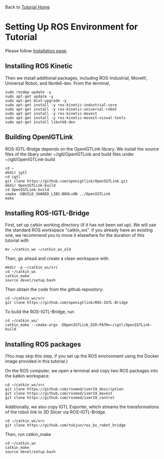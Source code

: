 Back to [Tutorial Home](https://rosmed.github.io/)

Setting Up ROS Environment for Tutorial
========================================

Please follow [Installation page](http://wiki.ros.org/kinetic/Installation/Ubuntu).

Installing ROS Kinetic
----------------------

Then we install additional packages, including ROS-Industrial, MoveIt!, Universal Robot, and libvtk6-dev. From the terminal,
~~~~
sudo rosdep update -y
sudo apt-get update -y
sudo apt-get dist-upgrade -y
sudo apt-get install -y ros-kinetic-industrial-core
sudo apt-get install -y ros-kinetic-universal-robot
sudo apt-get install -y ros-kinetic-moveit
sudo apt-get install -y ros-kinetic-moveit-visual-tools
sudo apt-get install libvtk6-dev
~~~~

Building OpenIGTLink
--------------------

ROS-IGTL-Bridge depends on the OpenIGTLink library. We install the source files of the libary under ~/igtl/OpenIGTLink and build files under ~/igtl/OpenIGTLink-build
~~~~
cd ~
mkdir igtl
cd igtl
git clone https://github.com/openigtlink/OpenIGTLink.git
mkdir OpenIGTLink-build
cd OpenIGTLink-build
cmake -DBUILD_SHARED_LIBS:BOOL=ON ../OpenIGTLink
make
~~~~

Installing ROS-IGTL-Bridge
--------------------------

First, set up catkin working directory (if it has not been set up). We will use the standard ROS workspace "catkin_ws". If you already have an existing one, we recommend you to move it elsewhere for the duration of this tutorial with
~~~~
mv ~/catkin_ws ~/catkin_ws_old
~~~~
Then, go ahead and create a clean workspace with
~~~~
mkdir -p ~/catkin_ws/src
cd ~/catkin_ws
catkin_make
source devel/setup.bash
~~~~

Then obtain the code from the github repository:
~~~~
cd ~/catkin_ws/src
git clone https://github.com/openigtlink/ROS-IGTL-Bridge
~~~~

To build the ROS-IGTL-Bridge, run
~~~~
cd ~/catkin_ws/
catkin_make --cmake-args -DOpenIGTLink_DIR:PATH=~/igtl/OpenIGTLink-build
~~~~

Installing ROS packages
-----------------------

(You may skip this step, if you set up the ROS environment using the Docker image provided in this tutorial.)

On the ROS computer, we open a terminal and copy two ROS packages into the katkin workspace:
~~~~
cd ~/catkin_ws/src
git clone https://github.com/rosmed/ismr19_description
git clone https://github.com/rosmed/ismr19_moveit
git clone https://github.com/rosmed/ismr19_control
~~~~
Additionally, we also copy IGTL Exporter, which streams the transformations of the robot link to 3D Slicer via ROS-IGTL-Bridge. 
~~~~
cd ~/catkin_ws/src
git clone https://github.com/tokjun/ros_bx_robot_bridge
~~~~
Then, run catkin_make
~~~~
cd ~/catkin_ws
catkin_make
source devel/setup.bash
~~~~



